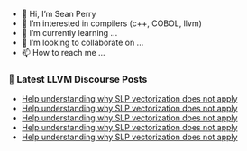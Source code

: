 - 👋 Hi, I’m Sean Perry
- 👀 I’m interested in compilers (c++, COBOL, llvm)
- 🌱 I’m currently learning ...
- 💞️ I’m looking to collaborate on ...
- 📫 How to reach me ...

<!---
s66perry/s66perry is a ✨ special ✨ repository because its `README.md` (this file) appears on your GitHub profile.
You can click the Preview link to take a look at your changes.
--->
### 📕 Latest LLVM Discourse Posts

<!-- DISCOURSE-LLVM:START -->
- [Help understanding why SLP vectorization does not apply](https://discourse.llvm.org/t/help-understanding-why-slp-vectorization-does-not-apply/61354#post_5)
- [Help understanding why SLP vectorization does not apply](https://discourse.llvm.org/t/help-understanding-why-slp-vectorization-does-not-apply/61354#post_4)
- [Help understanding why SLP vectorization does not apply](https://discourse.llvm.org/t/help-understanding-why-slp-vectorization-does-not-apply/61354#post_3)
- [Help understanding why SLP vectorization does not apply](https://discourse.llvm.org/t/help-understanding-why-slp-vectorization-does-not-apply/61354#post_2)
- [Help understanding why SLP vectorization does not apply](https://discourse.llvm.org/t/help-understanding-why-slp-vectorization-does-not-apply/61354#post_1)
<!-- DISCOURSE-LLVM:END -->
